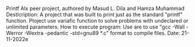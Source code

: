 Printf Alx peer project, authored by Masud L. Dila and Hamza Muhammad
Destlcription:
A project that was built to print just as the standard "printf" function. Ptoject use variafic function to solve problems with undeclared or unlimited parameters.
How to execute program:
Use are to use "gcc -Wall -Werror -Wextra -pedantic -std=gnu89 *.c" format to compile files.
Date:
21-11-2022e
